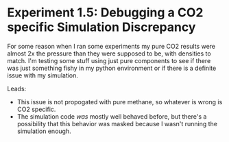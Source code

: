 # Experiment 1.5: Debugging a CO2 specific Simulation Discrepancy

For some reason when I ran some experiments my pure CO2 results were almost 2x the pressure than they were supposed to be, with densities to match. I'm testing some stuff using just pure components to see if there was just something fishy in my python environment or if there is a definite issue with my simulation.

Leads:
* This issue is not propogated with pure methane, so whatever is wrong is CO2 specific.
* The simulation code *was* mostly well behaved before, but there's a possibility that this behavior was masked because I wasn't running the simulation enough.